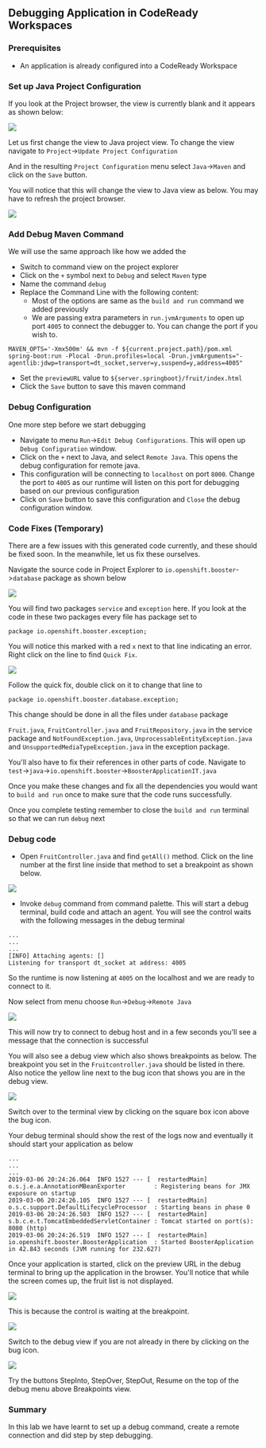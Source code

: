 ## Debugging Application in CodeReady Workspaces

### Prerequisites
* An application is already configured into a CodeReady Workspace 

### Set up Java Project Configuration
If you look at the Project browser, the view is currently blank and it appears as shown below:

![](./images/1.Debug.png)

Let us first change the view to Java project view. To change the view navigate to `Project`->`Update Project Configuration`

And in the resulting `Project Configuration` menu select `Java`->`Maven` and click on the `Save` button.

You will notice that this will change the view to Java view as below. You may have to refresh the project browser.

![](./images/2.Debug.png)

### Add Debug Maven Command

We will use the same approach like how we added the 

* Switch to command view on the project explorer
* Click on the `+` symbol next to `Debug` and select `Maven` type
* Name the command `debug`
* Replace the Command Line with the following content:
	* Most of the options are same as the `build and run` command we added previously
	* We are passing extra parameters in `run.jvmArguments` to open up port `4005` to connect the debugger to. You can change the port if you wish to.
 ```
 MAVEN_OPTS='-Xmx500m' && mvn -f ${current.project.path}/pom.xml spring-boot:run -Plocal -Drun.profiles=local -Drun.jvmArguments="-agentlib:jdwp=transport=dt_socket,server=y,suspend=y,address=4005"
```

* Set the `previewURL` value to `${server.springboot}/fruit/index.html` 
* Click the `Save` button to save this maven command

### Debug Configuration

One more step before we start debugging

* Navigate to menu `Run`->`Edit Debug Configurations`. This will open up `Debug Configuration` window.
* Click on the `+` next to Java, and select `Remote Java`. This opens the debug configuration for remote java.
* This configuration will be connecting to `localhost` on port `8000`. Change the port to `4005` as our runtime will listen on this port for debugging based on our previous configuration
* Click on `Save` button to save this configuration and `Close` the debug configuration window.

### Code Fixes (Temporary)

There are a few issues with this generated code currently, and these should be fixed soon. In the meanwhile, let us fix these ourselves.

Navigate the source code in Project Explorer to `io.openshift.booster`->`database` package as shown below

![](./images/3.Debug.png)

You will find two packages `service` and `exception` here. If you look at the code in these two packages every file has package set to 

`package io.openshift.booster.exception;`

You will notice this marked with a red `x` next to that line indicating an error.  Right click on the line to find `Quick Fix`. 

![](./images/4.Debug.png)

Follow the quick fix, double click on it to change that line to 

`package io.openshift.booster.database.exception;`

This change should be done in all the files under `database` package

`Fruit.java`, `FruitController.java` and `FruitRepository.java` in the service package and `NotFoundException.java`, `UnprocessableEntityException.java` and `UnsupportedMediaTypeException.java` in the exception package.

You'll also have to fix their references in other parts of code. Navigate to `test`->`java`->`io.openshift.booster`->`BoosterApplicationIT.java`

Once you make these changes and fix all the dependencies you would want to `build and run` once to make sure that the code runs successfully.

Once you complete testing remember to close the `build and run` terminal so that we can run `debug` next

### Debug code 

* Open `FruitController.java` and find `getAll()` method. Click on the line number  at the first line inside that method to set a breakpoint as shown below.

![](./images/5.Debug.png)

* Invoke `debug` command from command palette. This will start a debug terminal, build code and attach an agent. You will see the control waits with the following messages in the debug terminal

```
...
...
...
[INFO] Attaching agents: []
Listening for transport dt_socket at address: 4005
```
So the runtime is now listening at `4005` on the localhost and we are ready to connect to it.

Now select from menu choose `Run`->`Debug`->`Remote Java`

![](./images/6.Debug.png)

This will now try to connect to debug host and in a few seconds you'll see a message that the connection is successful

You will also see a debug view which also shows breakpoints as below. The breakpoint you set in the `Fruitcontroller.java` should be listed in there. Also notice the yellow line next to the bug icon that shows you are in the debug view.

![](./images/7.Debug.png)

Switch over to the terminal view by clicking on the square box icon above the bug icon.

Your debug terminal should show the rest of the logs now and eventually it should start your application as below

```
...
...
...
2019-03-06 20:24:26.064  INFO 1527 --- [  restartedMain] o.s.j.e.a.AnnotationMBeanExporter        : Registering beans for JMX exposure on startup
2019-03-06 20:24:26.105  INFO 1527 --- [  restartedMain] o.s.c.support.DefaultLifecycleProcessor  : Starting beans in phase 0
2019-03-06 20:24:26.503  INFO 1527 --- [  restartedMain] s.b.c.e.t.TomcatEmbeddedServletContainer : Tomcat started on port(s): 8080 (http)
2019-03-06 20:24:26.519  INFO 1527 --- [  restartedMain] io.openshift.booster.BoosterApplication  : Started BoosterApplication in 42.843 seconds (JVM running for 232.627)
```

Once your application is started, click on the preview URL in the debug terminal to bring up the application in the browser. You'll notice that while the screen comes up, the fruit list is not displayed. 

![](./images/8.Debug.png)

This is because the control is waiting at the breakpoint.

![](./images/9.Debug.png)

Switch to the debug view if you are not already in there by clicking on the bug icon.

![](./images/10.Debug.png)

Try the buttons StepInto, StepOver, StepOut, Resume on the top of the debug menu above Breakpoints view. 


### Summary

In this lab we have learnt to set up a debug command, create a remote connection and did step by step debugging.














